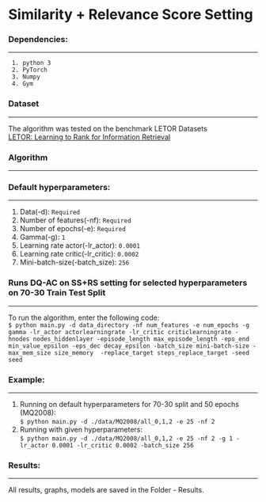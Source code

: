 # Similarity + Relevance Score Setting

### Dependencies: 
---
```
 1. python 3
 2. PyTorch
 3. Numpy
 4. Gym
```

### Dataset 
---
The algorithm was tested on the benchmark LETOR Datasets <br>
[LETOR: Learning to Rank for Information Retrieval](https://www.microsoft.com/en-us/research/project/letor-learning-rank-information-retrieval/)

### Algorithm
---


### Default hyperparameters: 
---
1. Data(-d): `Required`
2. Number of features(-nf): `Required`
3. Number of epochs(-e): `Required`
4. Gamma(-g): `1`
5. Learning rate actor(-lr_actor): `0.0001`
6. Learning rate critic(-lr_critic): `0.0002`
7. Mini-batch-size(-batch_size): `256`

### Runs DQ-AC on SS+RS setting for selected hyperparameters on 70-30 Train Test Split
---
To run the algorithm, enter the following code:<br>
`$ python main.py -d data_directory -nf num_features -e num_epochs -g gamma -lr_actor actorlearningrate -lr_critic criticlearningrate -hnodes nodes_hiddenlayer
-episode_length max_episode_length -eps_end min_value_epsilon -eps_dec decay_epsilon -batch_size mini-batch-size -max_mem_size size_memory 
-replace_target steps_replace_target -seed seed `<br>

### Example: 
---
1. Running on default hyperparameters for 70-30 split and 50 epochs (MQ2008): <br> `$ python main.py -d ./data/MQ2008/all_0,1,2 -e 25 -nf 2`
2. Running with given hyperparameters: <br> `$ python main.py -d ./data/MQ2008/all_0,1,2 -e 25 -nf 2 -g 1 -lr_actor 0.0001 -lr_critic 0.0002 -batch_size 256`

### Results:
---
All results, graphs, models are saved in the Folder - Results.



